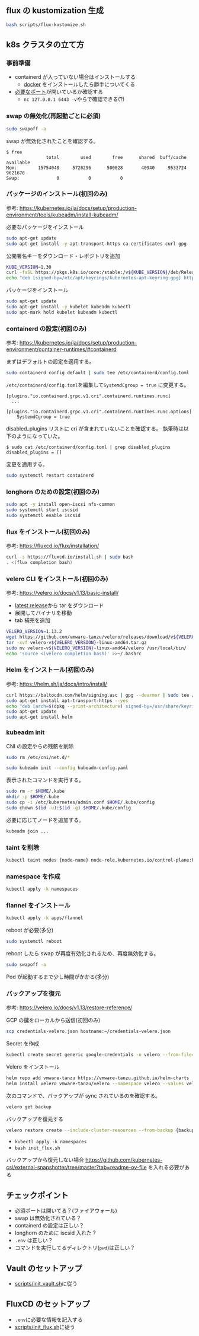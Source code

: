 ## flux の kustomization 生成

```bash
bash scripts/flux-kustomize.sh
```

## k8s クラスタの立て方

### 事前準備

- containerd が入っていない場合はインストールする
  - [docker](https://docs.docker.com/engine/install/) をインストールしたら勝手についてくる
- [必要なポート](https://kubernetes.io/ja/docs/reference/networking/ports-and-protocols/)が開いているか確認する
  - `nc 127.0.0.1 6443 -v`やらで確認できる(?)

### swap の無効化(再起動ごとに必須)

```bash
sudo swapoff -a
```

swap が無効化されたことを確認する。

```
$ free
               total        used        free      shared  buff/cache   available
Mem:        15754048     5720296      500028       40940     9533724     9621676
Swap:              0           0           0
```

### パッケージのインストール(初回のみ)

参考: https://kubernetes.io/ja/docs/setup/production-environment/tools/kubeadm/install-kubeadm/

必要なパッケージをインストール

```bash
sudo apt-get update
sudo apt-get install -y apt-transport-https ca-certificates curl gpg
```

公開署名キーをダウンロード・レポジトリを追加

```bash
KUBE_VERSION=1.30
curl -fsSL https://pkgs.k8s.io/core:/stable:/v${KUBE_VERSION}/deb/Release.key | sudo gpg --dearmor -o /etc/apt/keyrings/kubernetes-apt-keyring.gpg
echo "deb [signed-by=/etc/apt/keyrings/kubernetes-apt-keyring.gpg] https://pkgs.k8s.io/core:/stable:/v${KUBE_VERSION}/deb/ /" | sudo tee /etc/apt/sources.list.d/kubernetes.list
```

パッケージをインストール

```bash
sudo apt-get update
sudo apt-get install -y kubelet kubeadm kubectl
sudo apt-mark hold kubelet kubeadm kubectl
```

### containerd の設定(初回のみ)

参考: https://kubernetes.io/ja/docs/setup/production-environment/container-runtimes/#containerd

まずはデフォルトの設定を適用する。

```bash
sudo containerd config default | sudo tee /etc/containerd/config.toml
```

`/etc/containerd/config.toml`を編集して`SystemdCgroup = true` に変更する。

```
[plugins."io.containerd.grpc.v1.cri".containerd.runtimes.runc]
  ...
  [plugins."io.containerd.grpc.v1.cri".containerd.runtimes.runc.options]
    SystemdCgroup = true
```

disabled_plugins リストに cri が含まれていないことを確認する。
執筆時は以下のようになっていた。

```
$ sudo cat /etc/containerd/config.toml | grep disabled_plugins
disabled_plugins = []
```

変更を適用する。

```bash
sudo systemctl restart containerd
```

### longhorn のための設定(初回のみ)

```bash
sudo apt -y install open-iscsi nfs-common
sudo systemctl start iscsid
sudo systemctl enable iscsid
```

### flux をインストール(初回のみ)

参考: https://fluxcd.io/flux/installation/

```bash
curl -s https://fluxcd.io/install.sh | sudo bash
. <(flux completion bash)
```

### velero CLI をインストール(初回のみ)

参考: https://velero.io/docs/v1.13/basic-install/

- [latest release](https://github.com/vmware-tanzu/velero/releases/latest)から tar をダウンロード
- 展開してバイナリを移動
- tab 補完を追加

```bash
VELERO_VERSION=1.13.2
wget https://github.com/vmware-tanzu/velero/releases/download/v${VELERO_VERSION}/velero-v${VELERO_VERSION}-linux-amd64.tar.gz
tar -xvf velero-v${VELERO_VERSION}-linux-amd64.tar.gz
sudo mv velero-v${VELERO_VERSION}-linux-amd64/velero /usr/local/bin/
echo 'source <(velero completion bash)' >>~/.bashrc
```

### Helm をインストール(初回のみ)

参考: https://helm.sh/ja/docs/intro/install/

```bash
curl https://baltocdn.com/helm/signing.asc | gpg --dearmor | sudo tee /usr/share/keyrings/helm.gpg > /dev/null
sudo apt-get install apt-transport-https --yes
echo "deb [arch=$(dpkg --print-architecture) signed-by=/usr/share/keyrings/helm.gpg] https://baltocdn.com/helm/stable/debian/ all main" | sudo tee /etc/apt/sources.list.d/helm-stable-debian.list
sudo apt-get update
sudo apt-get install helm
```

### kubeadm init

CNI の設定やらの残骸を削除

```bash
sudo rm /etc/cni/net.d/*
```

```bash
sudo kubeadm init --config kubeadm-config.yaml
```

表示されたコマンドを実行する。

```bash
sudo rm -r $HOME/.kube
mkdir -p $HOME/.kube
sudo cp -i /etc/kubernetes/admin.conf $HOME/.kube/config
sudo chown $(id -u):$(id -g) $HOME/.kube/config
```

必要に応じてノードを追加する。

```bash
kubeadm join ...
```

### taint を削除

```bash
kubectl taint nodes {node-name} node-role.kubernetes.io/control-plane:NoSchedule-
```

### namespace を作成

```bash
kubectl apply -k namespaces
```

### flannel をインストール

```bash
kubectl apply -k apps/flannel
```

reboot が必要(多分)

```bash
sudo systemctl reboot
```

reboot したら swap が再度有効化されるため、再度無効化する。

```bash
sudo swapoff -a
```

Pod が起動するまで少し時間がかかる(多分)

### バックアップを復元

参考: https://velero.io/docs/v1.13/restore-reference/

GCP の鍵をローカルから送信(初回のみ)

```bash
scp credentials-velero.json hostname:~/credentials-velero.json
```

Secret を作成

```bash
kubectl create secret generic google-credentials -n velero --from-file=gcp=$HOME/credentials-velero.json
```

Velero をインストール

```bash
helm repo add vmware-tanzu https://vmware-tanzu.github.io/helm-charts
helm install velero vmware-tanzu/velero --namespace velero --values velero/values.yaml
```

次のコマンドで、バックアップが sync されているのを確認する。

```bash
velero get backup
```

バックアップを復元する

```bash
velero restore create --include-cluster-resources --from-backup {backup-name}
```

- `kubectl apply -k namespaces`
- `bash init_flux.sh`

バックアップから復元しない場合
https://github.com/kubernetes-csi/external-snapshotter/tree/master?tab=readme-ov-file
を入れる必要がある

## チェックポイント

- 必須ポートは開いてる？(ファイアウォール)
- swap は無効化されている？
- containerd の設定は正しい？
- longhorn のために iscsid 入れた？
- `.env` は正しい？
- コマンドを実行してるディレクトリ(`pwd`)は正しい？

## Vault のセットアップ

- [scripts/init_vault.sh](scripts/init_vault.sh)に従う

## FluxCD のセットアップ

- `.env`に必要な情報を記入する
- [scripts/init_flux.sh](scripts/init_flux.sh)に従う

